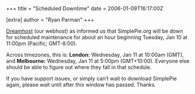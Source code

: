+++
title = "Scheduled Downtime"
date = 2006-01-09T16:17:00Z

[extra]
author = "Ryan Parman"
+++

[Dreamhost](http://www.dreamhost.com/r.cgi?skyzyx) (our webhost) as informed us that SimplePie.org will be down for scheduled maintenance for about an hour beginning Tuesday, Jan 10 at 11:00pm (Pacific; GMT-8:00).

Across timezones, this is: **London:** Wednesday, Jan 11 at 10:00am (GMT), and **Melbourne:** Wednesday, Jan 11 at 5:00pm (GMT+10:00). Everyone else should be able to figure out where they fall in that schedule.

If you have support issues, or simply can’t wait to download SimplePie again, please wait until after this window has passed. Thanks.

